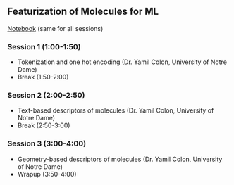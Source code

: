 ## Featurization of Molecules for ML

[Notebook](https://github.com/icomse/9th_workshop_ml_for_molecules/blob/main/Tuesday/Featurization.ipynb) (same for all sessions)

### Session 1 (1:00-1:50)
* Tokenization and one hot encoding (Dr. Yamil Colon, University of Notre Dame) 
* Break (1:50-2:00)

### Session 2 (2:00-2:50)
* Text-based descriptors of molecules (Dr. Yamil Colon, University of Notre Dame)
* Break (2:50-3:00)

### Session 3 (3:00-4:00)
* Geometry-based descriptors of molecules (Dr. Yamil Colon, University of Notre Dame)
* Wrapup (3:50-4:00)
